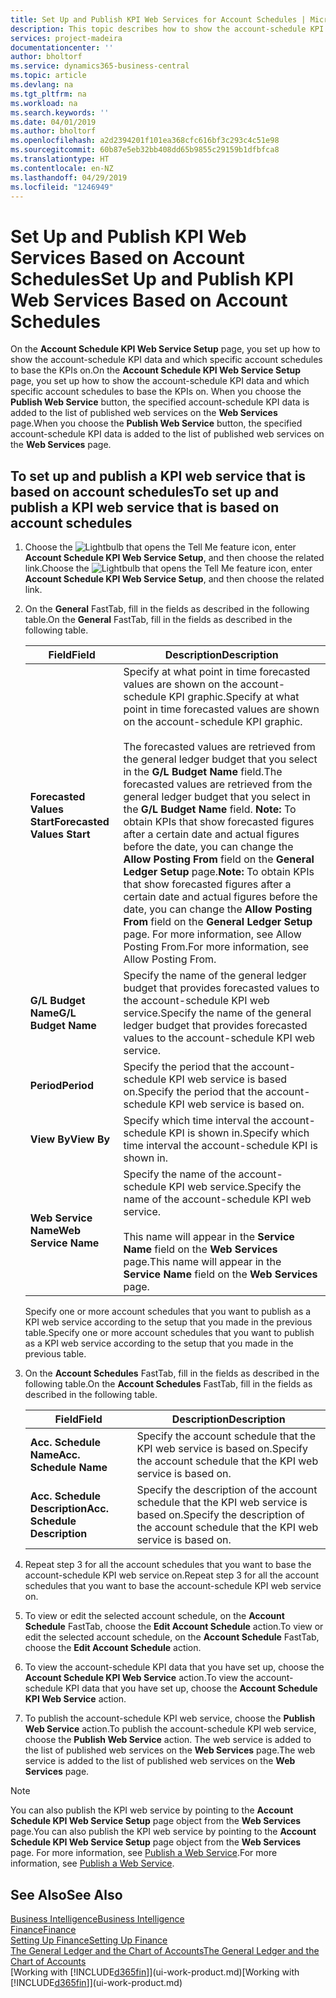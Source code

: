 ```yaml
---
title: Set Up and Publish KPI Web Services for Account Schedules | Microsoft Docs
description: This topic describes how to show the account-schedule KPI data based on specific account schedules.
services: project-madeira
documentationcenter: ''
author: bholtorf
ms.service: dynamics365-business-central
ms.topic: article
ms.devlang: na
ms.tgt_pltfrm: na
ms.workload: na
ms.search.keywords: ''
ms.date: 04/01/2019
ms.author: bholtorf
ms.openlocfilehash: a2d2394201f101ea368cfc616bf3c293c4c51e98
ms.sourcegitcommit: 60b87e5eb32bb408dd65b9855c29159b1dfbfca8
ms.translationtype: HT
ms.contentlocale: en-NZ
ms.lasthandoff: 04/29/2019
ms.locfileid: "1246949"
---
```

# <a name="set-up-and-publish-kpi-web-services-based-on-account-schedules"></a><span data-ttu-id="dd91c-103">Set Up and Publish KPI Web Services Based on Account Schedules</span><span class="sxs-lookup"><span data-stu-id="dd91c-103">Set Up and Publish KPI Web Services Based on Account Schedules</span></span>
<span data-ttu-id="dd91c-104">On the **Account Schedule KPI Web Service Setup** page, you set up how to show the account-schedule KPI data and which specific account schedules to base the KPIs on.</span><span class="sxs-lookup"><span data-stu-id="dd91c-104">On the **Account Schedule KPI Web Service Setup** page, you set up how to show the account-schedule KPI data and which specific account schedules to base the KPIs on.</span></span> <span data-ttu-id="dd91c-105">When you choose the **Publish Web Service** button, the specified account-schedule KPI data is added to the list of published web services on the **Web Services** page.</span><span class="sxs-lookup"><span data-stu-id="dd91c-105">When you choose the **Publish Web Service** button, the specified account-schedule KPI data is added to the list of published web services on the **Web Services** page.</span></span>  

## <a name="to-set-up-and-publish-a-kpi-web-service-that-is-based-on-account-schedules"></a><span data-ttu-id="dd91c-106">To set up and publish a KPI web service that is based on account schedules</span><span class="sxs-lookup"><span data-stu-id="dd91c-106">To set up and publish a KPI web service that is based on account schedules</span></span>  
1.  <span data-ttu-id="dd91c-107">Choose the ![Lightbulb that opens the Tell Me feature](media/ui-search/search_small.png "Tell me what you want to do") icon, enter **Account Schedule KPI Web Service Setup**, and then choose the related link.</span><span class="sxs-lookup"><span data-stu-id="dd91c-107">Choose the ![Lightbulb that opens the Tell Me feature](media/ui-search/search_small.png "Tell me what you want to do") icon, enter **Account Schedule KPI Web Service Setup**, and then choose the related link.</span></span>  
2.  <span data-ttu-id="dd91c-108">On the **General** FastTab, fill in the fields as described in the following table.</span><span class="sxs-lookup"><span data-stu-id="dd91c-108">On the **General** FastTab, fill in the fields as described in the following table.</span></span>  

    |<span data-ttu-id="dd91c-109">Field</span><span class="sxs-lookup"><span data-stu-id="dd91c-109">Field</span></span>|<span data-ttu-id="dd91c-110">Description</span><span class="sxs-lookup"><span data-stu-id="dd91c-110">Description</span></span>|  
    |---------------------------------|---------------------------------------|  
    |<span data-ttu-id="dd91c-111">**Forecasted Values Start**</span><span class="sxs-lookup"><span data-stu-id="dd91c-111">**Forecasted Values Start**</span></span>|<span data-ttu-id="dd91c-112">Specify at what point in time forecasted values are shown on the account-schedule KPI graphic.</span><span class="sxs-lookup"><span data-stu-id="dd91c-112">Specify at what point in time forecasted values are shown on the account-schedule KPI graphic.</span></span><br /><br /> <span data-ttu-id="dd91c-113">The forecasted values are retrieved from the general ledger budget that you select in the **G/L Budget Name** field.</span><span class="sxs-lookup"><span data-stu-id="dd91c-113">The forecasted values are retrieved from the general ledger budget that you select in the **G/L Budget Name** field.</span></span> <span data-ttu-id="dd91c-114">**Note:**  To obtain KPIs that show forecasted figures after a certain date and actual figures before the date, you can change the **Allow Posting From** field on the **General Ledger Setup** page.</span><span class="sxs-lookup"><span data-stu-id="dd91c-114">**Note:**  To obtain KPIs that show forecasted figures after a certain date and actual figures before the date, you can change the **Allow Posting From** field on the **General Ledger Setup** page.</span></span> <span data-ttu-id="dd91c-115">For more information, see Allow Posting From.</span><span class="sxs-lookup"><span data-stu-id="dd91c-115">For more information, see Allow Posting From.</span></span>|  
    |<span data-ttu-id="dd91c-116">**G/L Budget Name**</span><span class="sxs-lookup"><span data-stu-id="dd91c-116">**G/L Budget Name**</span></span>|<span data-ttu-id="dd91c-117">Specify the name of the general ledger budget that provides forecasted values to the account-schedule KPI web service.</span><span class="sxs-lookup"><span data-stu-id="dd91c-117">Specify the name of the general ledger budget that provides forecasted values to the account-schedule KPI web service.</span></span>|  
    |<span data-ttu-id="dd91c-118">**Period**</span><span class="sxs-lookup"><span data-stu-id="dd91c-118">**Period**</span></span>|<span data-ttu-id="dd91c-119">Specify the period that the account-schedule KPI web service is based on.</span><span class="sxs-lookup"><span data-stu-id="dd91c-119">Specify the period that the account-schedule KPI web service is based on.</span></span>|  
    |<span data-ttu-id="dd91c-120">**View By**</span><span class="sxs-lookup"><span data-stu-id="dd91c-120">**View By**</span></span>|<span data-ttu-id="dd91c-121">Specify which time interval the account-schedule KPI is shown in.</span><span class="sxs-lookup"><span data-stu-id="dd91c-121">Specify which time interval the account-schedule KPI is shown in.</span></span>|  
    |<span data-ttu-id="dd91c-122">**Web Service Name**</span><span class="sxs-lookup"><span data-stu-id="dd91c-122">**Web Service Name**</span></span>|<span data-ttu-id="dd91c-123">Specify the name of the account-schedule KPI web service.</span><span class="sxs-lookup"><span data-stu-id="dd91c-123">Specify the name of the account-schedule KPI web service.</span></span><br /><br /> <span data-ttu-id="dd91c-124">This name will appear in the **Service Name** field on the **Web Services** page.</span><span class="sxs-lookup"><span data-stu-id="dd91c-124">This name will appear in the **Service Name** field on the **Web Services** page.</span></span>|  

    <span data-ttu-id="dd91c-125">Specify one or more account schedules that you want to publish as a KPI web service according to the setup that you made in the previous table.</span><span class="sxs-lookup"><span data-stu-id="dd91c-125">Specify one or more account schedules that you want to publish as a KPI web service according to the setup that you made in the previous table.</span></span>  

3.  <span data-ttu-id="dd91c-126">On the **Account Schedules** FastTab, fill in the fields as described in the following table.</span><span class="sxs-lookup"><span data-stu-id="dd91c-126">On the **Account Schedules** FastTab, fill in the fields as described in the following table.</span></span>  

    |<span data-ttu-id="dd91c-127">Field</span><span class="sxs-lookup"><span data-stu-id="dd91c-127">Field</span></span>|<span data-ttu-id="dd91c-128">Description</span><span class="sxs-lookup"><span data-stu-id="dd91c-128">Description</span></span>|  
    |---------------------------------|---------------------------------------|  
    |<span data-ttu-id="dd91c-129">**Acc. Schedule Name**</span><span class="sxs-lookup"><span data-stu-id="dd91c-129">**Acc. Schedule Name**</span></span>|<span data-ttu-id="dd91c-130">Specify the account schedule that the KPI web service is based on.</span><span class="sxs-lookup"><span data-stu-id="dd91c-130">Specify the account schedule that the KPI web service is based on.</span></span>|  
    |<span data-ttu-id="dd91c-131">**Acc. Schedule Description**</span><span class="sxs-lookup"><span data-stu-id="dd91c-131">**Acc. Schedule Description**</span></span>|<span data-ttu-id="dd91c-132">Specify the description of the account schedule that the KPI web service is based on.</span><span class="sxs-lookup"><span data-stu-id="dd91c-132">Specify the description of the account schedule that the KPI web service is based on.</span></span>|  

4.  <span data-ttu-id="dd91c-133">Repeat step 3 for all the account schedules that you want to base the account-schedule KPI web service on.</span><span class="sxs-lookup"><span data-stu-id="dd91c-133">Repeat step 3 for all the account schedules that you want to base the account-schedule KPI web service on.</span></span>  
5.  <span data-ttu-id="dd91c-134">To view or edit the selected account schedule, on the **Account Schedule** FastTab, choose the **Edit Account Schedule** action.</span><span class="sxs-lookup"><span data-stu-id="dd91c-134">To view or edit the selected account schedule, on the **Account Schedule** FastTab, choose the **Edit Account Schedule** action.</span></span>  
6.  <span data-ttu-id="dd91c-135">To view the account-schedule KPI data that you have set up, choose the **Account Schedule KPI Web Service** action.</span><span class="sxs-lookup"><span data-stu-id="dd91c-135">To view the account-schedule KPI data that you have set up, choose the **Account Schedule KPI Web Service** action.</span></span>  
7.  <span data-ttu-id="dd91c-136">To publish the account-schedule KPI web service, choose the **Publish Web Service** action.</span><span class="sxs-lookup"><span data-stu-id="dd91c-136">To publish the account-schedule KPI web service, choose the **Publish Web Service** action.</span></span> <span data-ttu-id="dd91c-137">The web service is added to the list of published web services on the **Web Services** page.</span><span class="sxs-lookup"><span data-stu-id="dd91c-137">The web service is added to the list of published web services on the **Web Services** page.</span></span>  

> [!NOTE]  
>  <span data-ttu-id="dd91c-138">You can also publish the KPI web service by pointing to the **Account Schedule KPI Web Service Setup** page object from the **Web Services** page.</span><span class="sxs-lookup"><span data-stu-id="dd91c-138">You can also publish the KPI web service by pointing to the **Account Schedule KPI Web Service Setup** page object from the **Web Services** page.</span></span> <span data-ttu-id="dd91c-139">For more information, see [Publish a Web Service](across-how-publish-web-service.md).</span><span class="sxs-lookup"><span data-stu-id="dd91c-139">For more information, see [Publish a Web Service](across-how-publish-web-service.md).</span></span>  

## <a name="see-also"></a><span data-ttu-id="dd91c-140">See Also</span><span class="sxs-lookup"><span data-stu-id="dd91c-140">See Also</span></span>  
[<span data-ttu-id="dd91c-141">Business Intelligence</span><span class="sxs-lookup"><span data-stu-id="dd91c-141">Business Intelligence</span></span>](bi.md)  
[<span data-ttu-id="dd91c-142">Finance</span><span class="sxs-lookup"><span data-stu-id="dd91c-142">Finance</span></span>](finance.md)  
[<span data-ttu-id="dd91c-143">Setting Up Finance</span><span class="sxs-lookup"><span data-stu-id="dd91c-143">Setting Up Finance</span></span>](finance-setup-finance.md)  
[<span data-ttu-id="dd91c-144">The General Ledger and the Chart of Accounts</span><span class="sxs-lookup"><span data-stu-id="dd91c-144">The General Ledger and the Chart of Accounts</span></span>](finance-general-ledger.md)  
<span data-ttu-id="dd91c-145">[Working with [!INCLUDE[d365fin](includes/d365fin_md.md)]](ui-work-product.md)</span><span class="sxs-lookup"><span data-stu-id="dd91c-145">[Working with [!INCLUDE[d365fin](includes/d365fin_md.md)]](ui-work-product.md)</span></span>
